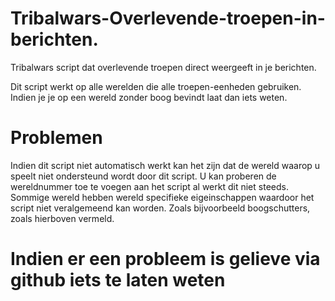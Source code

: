 # Tribalwars-Overlevende-troepen-in-berichten.
Tribalwars script dat overlevende troepen direct weergeeft in je berichten.

Dit script werkt op alle werelden die alle troepen-eenheden gebruiken. Indien je je op een wereld zonder boog bevindt laat dan iets weten.

# Problemen
Indien dit script niet automatisch werkt kan het zijn dat de wereld waarop u speelt niet ondersteund wordt door dit script. U kan proberen de wereldnummer toe te voegen aan het script al werkt dit niet steeds. Sommige wereld hebben wereld specifieke eigeinschappen waardoor het script niet veralgemeend kan worden. Zoals bijvoorbeeld boogschutters, zoals hierboven vermeld.

# Indien er een probleem is gelieve via github iets te laten weten
